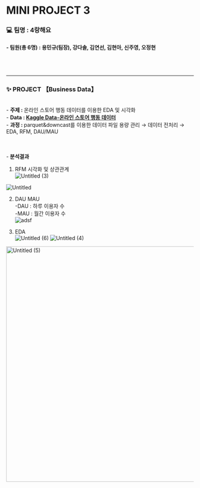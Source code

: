 
# MINI PROJECT 3
### 💻 팀명 : 4랑해요
#### - 팀원(총 6명) : 용민규(팀장), 강다솔, 김연선, 김현아, 신주영, 오정현

<br><br>
<hr>
<h3> <b> ✨ PROJECT </b>【Business Data】 </h3> <br>
- <b> 주제 : </b> 온라인 스토어 행동 데이터를 이용한 EDA 및 시각화 <br>
- <b>Data : <a href = "https://www.kaggle.com/datasets/mkechinov/ecommerce-behavior-data-from-multi-category-store?select=2019-Oct.csv">Kaggle Data-온라인 스토어 행동 데이터 </a></b> <br>
- <b> 과정 : </b> parquet&downcast를 이용한 데이터 파일 용량 관리 → 데이터 전처리 → EDA, RFM, DAU/MAU <br><br><br>

-<b> 분석결과 </b> <br>
1. RFM 시각화 및 상관관계 <br>
![Untitled (3)](https://github.com/hapvpy/LikeLion-Projects/assets/124337933/8b8b0f9c-30c4-491f-b6c4-0e982b0619d8)

![Untitled](https://github.com/hapvpy/LikeLion-Projects/assets/124337933/ea6565f1-358f-4c7b-9d2e-c54c83a8790c)

2. DAU MAU <br>
-DAU : 하루 이용자 수<br>
-MAU : 월간 이용자 수<br>
![adsf](https://github.com/hapvpy/LikeLion-Projects/assets/124337933/11ec9437-84bd-4039-a6d0-c4074869d3c2)

3. EDA <br>
![Untitled (6)](https://github.com/hapvpy/LikeLion-Projects/assets/124337933/ce5c7958-f183-4019-bacf-942cccd21d72)
![Untitled (4)](https://github.com/hapvpy/LikeLion-Projects/assets/124337933/2c7ee8b8-a39c-4266-94bf-1e041b25456e)
<img width="632" alt="Untitled (5)" src="https://github.com/hapvpy/LikeLion-Projects/assets/124337933/29787093-2066-4d03-b286-eee148655e5b">
